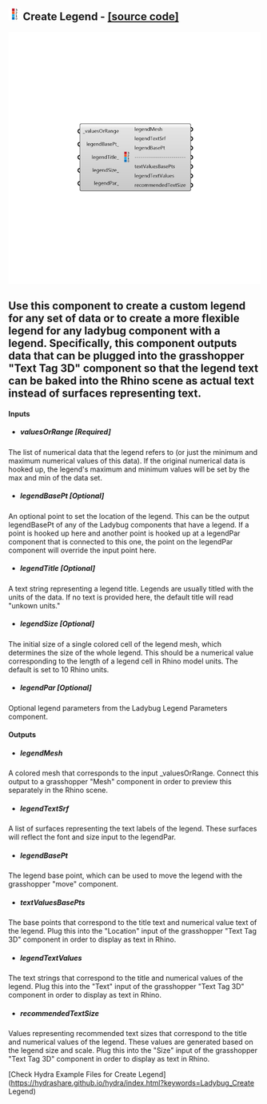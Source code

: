 ## ![](../../images/icons/Create_Legend.png) Create Legend - [[source code]](https://github.com/ladybug-tools/ladybug-legacy/tree/master/src/Ladybug_Create%20Legend.py)

![](../../images/components/Create_Legend.png)

Use this component to create a custom legend for any set of data or to create a more flexible legend for any ladybug component with a legend.  Specifically, this component outputs data that can be plugged into the grasshopper "Text Tag 3D" component so that the legend text can be baked into the Rhino scene as actual text instead of surfaces representing text.
 -
 

#### Inputs
* ##### valuesOrRange [Required]
The list of numerical data that the legend refers to (or just the minimum and maximum numerical values of this data).  If the original numerical data is hooked up, the legend's maximum and minimum values will be set by the max and min of the data set.
* ##### legendBasePt [Optional]
An optional point to set the location of the legend.  This can be the output legendBasePt of any of the Ladybug components that have a legend.  If a point is hooked up here and another point is hooked up at a legendPar component that is connected to this one, the point on the legendPar component will override the input point here.
* ##### legendTitle [Optional]
A text string representing a legend title. Legends are usually titled with the units of the data.  If no text is provided here, the default title will read "unkown units."
* ##### legendSize [Optional]
The initial size of a single colored cell of the legend mesh, which determines the size of the whole legend.  This should be a numerical value corresponding to the length of a legend cell in Rhino model units.  The default is set to 10 Rhino units.
* ##### legendPar [Optional]
Optional legend parameters from the Ladybug Legend Parameters component.

#### Outputs
* ##### legendMesh
A colored mesh that corresponds to the input _valuesOrRange. Connect this output to a grasshopper "Mesh" component in order to preview this separately in the Rhino scene.  
* ##### legendTextSrf
A list of surfaces representing the text labels of the legend.  These surfaces will reflect the font and size input to the legendPar.
* ##### legendBasePt
The legend base point, which can be used to move the legend with the grasshopper "move" component.
* ##### textValuesBasePts
The base points that correspond to the title text and numerical value text of the legend.  Plug this into the "Location" input of the grasshopper "Text Tag 3D" component in order to display as text in Rhino.
* ##### legendTextValues
The text strings that correspond to the title and numerical values of the legend.  Plug this into the "Text" input of the grasshopper "Text Tag 3D" component in order to display as text in Rhino.
* ##### recommendedTextSize
Values representing recommended text sizes that correspond to the title and numerical values of the legend.  These values are generated based on the legend size and scale. Plug this into the "Size" input of the grasshopper "Text Tag 3D" component in order to display as text in Rhino.


[Check Hydra Example Files for Create Legend](https://hydrashare.github.io/hydra/index.html?keywords=Ladybug_Create Legend)